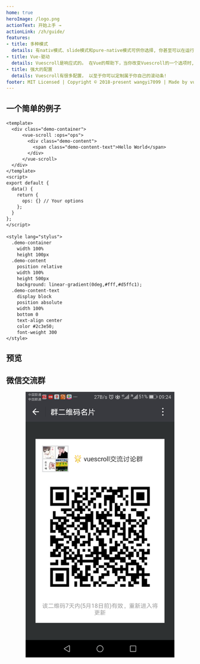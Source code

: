 ```yaml
---
home: true
heroImage: /logo.png
actionText: 开始上手 →
actionLink: /zh/guide/
features:
- title: 多种模式
  details: 有nativ模式、slide模式和pure-native模式可供你选择, 你甚至可以在运行期间切换它们。
- title: Vue-驱动
  details: Vuescroll是响应式的。 在Vue的帮助下，当你改变Vuescroll的一个选项时, 你能够立刻看到变化。
- title: 强大的配置
  details: Vuescroll有很多配置， 以至于你可以定制属于你自己的滚动条!
footer: MIT Licensed | Copyright © 2018-present wangyi7099 | Made by vuepress
---
```


## 一个简单的例子

```vue
<template>
  <div class="demo-container">
      <vue-scroll :ops="ops">
        <div class="demo-content">
          <span class="demo-content-text">Hello World</span>
        </div>
      </vue-scroll>
  </div>
</template>
<script>
export default {
  data() {
    return {
      ops: {} // Your options
    };
  }
};
</script>

<style lang="stylus">
  .demo-container
    width 100%
    height 100px
  .demo-content
    position relative
    width 100%
    height 500px
    background: linear-gradient(0deg,#fff,#d5ffc1);
  .demo-content-text
    display block
    position absolute
    width 100%
    bottom 0
    text-align center
    color #2c3e50;
    font-weight 300
</style>
```

## 预览

<ClientOnly>
<IndexDemo />
</ClientOnly>

## 微信交流群

<p align="center">
  <img src="https://github.com/wangyi7099/pictureCdn/blob/master/allPic/vuescroll/wx.png?raw=true" width="400">
</p>
